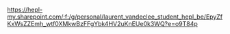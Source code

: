 https://hepl-my.sharepoint.com/:f:/g/personal/laurent_vandeclee_student_hepl_be/EpyZfKxWsZZEmh_wtf0XMkwBzFFgYbk4HV2uKnEUe0k3WQ?e=o9T84p